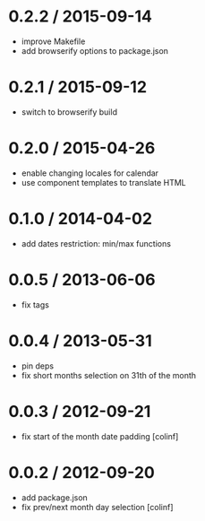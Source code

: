 
0.2.2 / 2015-09-14
==================

 * improve Makefile
 * add browserify options to package.json

0.2.1 / 2015-09-12
==================

 * switch to browserify build

0.2.0 / 2015-04-26
==================

 * enable changing locales for calendar
 * use component templates to translate HTML

0.1.0 / 2014-04-02
==================

 * add dates restriction: min/max functions

0.0.5 / 2013-06-06 
==================

 * fix tags

0.0.4 / 2013-05-31
==================

 * pin deps
 * fix short months selection on 31th of the month

0.0.3 / 2012-09-21
==================

  * fix start of the month date padding [colinf]

0.0.2 / 2012-09-20
==================

  * add package.json
  * fix prev/next month day selection [colinf]
